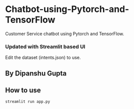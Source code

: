 # Chatbot-using-Pytorch-and-TensorFlow
Customer Service chatbot using Pytorch and TensorFlow.
### Updated with Streamlit based UI 
Edit the dataset (intents.json) to use.
## By Dipanshu Gupta

## How to use
```streamlit run app.py```
